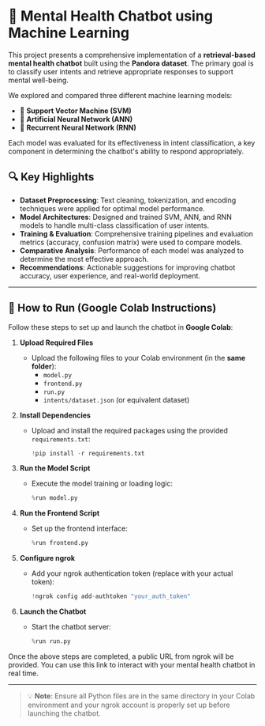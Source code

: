 # 🧠 Mental Health Chatbot using Machine Learning

This project presents a comprehensive implementation of a **retrieval-based mental health chatbot** built using the **Pandora dataset**. The primary goal is to classify user intents and retrieve appropriate responses to support mental well-being.

We explored and compared three different machine learning models:
- 🧾 **Support Vector Machine (SVM)**
- 🧠 **Artificial Neural Network (ANN)**
- 🔁 **Recurrent Neural Network (RNN)**

Each model was evaluated for its effectiveness in intent classification, a key component in determining the chatbot's ability to respond appropriately.

## 🔍 Key Highlights

- **Dataset Preprocessing**: Text cleaning, tokenization, and encoding techniques were applied for optimal model performance.
- **Model Architectures**: Designed and trained SVM, ANN, and RNN models to handle multi-class classification of user intents.
- **Training & Evaluation**: Comprehensive training pipelines and evaluation metrics (accuracy, confusion matrix) were used to compare models.
- **Comparative Analysis**: Performance of each model was analyzed to determine the most effective approach.
- **Recommendations**: Actionable suggestions for improving chatbot accuracy, user experience, and real-world deployment.

---

## 🚀 How to Run (Google Colab Instructions)

Follow these steps to set up and launch the chatbot in **Google Colab**:

1. **Upload Required Files**
   - Upload the following files to your Colab environment (in the **same folder**):
     - `model.py`
     - `frontend.py`
     - `run.py`
     - `intents/dataset.json` (or equivalent dataset)

2. **Install Dependencies**
   - Upload and install the required packages using the provided `requirements.txt`:
     ```python
     !pip install -r requirements.txt
     ```

3. **Run the Model Script**
   - Execute the model training or loading logic:
     ```python
     %run model.py
     ```

4. **Run the Frontend Script**
   - Set up the frontend interface:
     ```python
     %run frontend.py
     ```

5. **Configure ngrok**
   - Add your ngrok authentication token (replace with your actual token):
     ```python
     !ngrok config add-authtoken "your_auth_token"
     ```

6. **Launch the Chatbot**
   - Start the chatbot server:
     ```python
     %run run.py
     ```

Once the above steps are completed, a public URL from ngrok will be provided. You can use this link to interact with your mental health chatbot in real time.

---

> 💡 **Note**: Ensure all Python files are in the same directory in your Colab environment and your ngrok account is properly set up before launching the chatbot.
